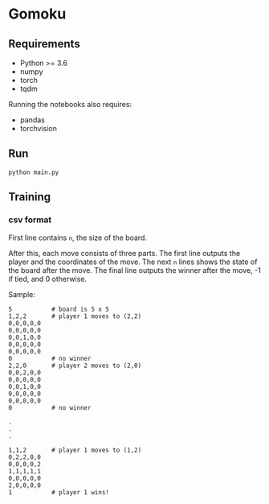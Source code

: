 # Gomoku

## Requirements

- Python >= 3.6
- numpy
- torch
- tqdm

Running the notebooks also requires:

- pandas
- torchvision


## Run

```
python main.py
```

## Training

### csv format

First line contains `n`, the size of the board.

After this, each move consists of three parts. The first line outputs the player and the coordinates of the move. The next `n` lines shows the state of the board after the move. The final line outputs the winner after the move, -1 if tied, and 0 otherwise.

Sample:

```
5           # board is 5 x 5
1,2,2       # player 1 moves to (2,2)
0,0,0,0,0
0,0,0,0,0
0,0,1,0,0
0,0,0,0,0
0,0,0,0,0
0           # no winner
2,2,0       # player 2 moves to (2,0)
0,0,2,0,0
0,0,0,0,0
0,0,1,0,0
0,0,0,0,0
0,0,0,0,0
0           # no winner

.
.
.

1,1,2       # player 1 moves to (1,2)
0,2,2,0,0
0,0,0,0,2
1,1,1,1,1
0,0,0,0,0
2,0,0,0,0
1           # player 1 wins!
```
